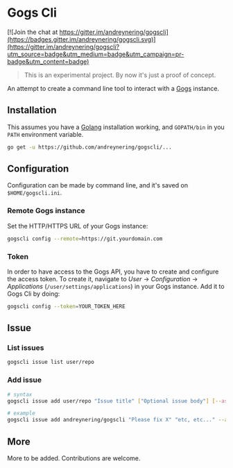 # Gogs Cli

[![Join the chat at https://gitter.im/andreynering/gogscli](https://badges.gitter.im/andreynering/gogscli.svg)](https://gitter.im/andreynering/gogscli?utm_source=badge&utm_medium=badge&utm_campaign=pr-badge&utm_content=badge)

> This is an experimental project. By now it's just a proof of concept.

An attempt to create a command line tool to interact with a [Gogs][gogs]
instance.

## Installation

This assumes you have a [Golang][golang] installation working, and `GOPATH/bin`
in you `PATH` environment variable.

```bash
go get -u https://github.com/andreynering/gogscli/...
```

## Configuration

Configuration can be made by command line, and it's saved on `$HOME/gogscli.ini`.

### Remote Gogs instance

Set the HTTP/HTTPS URL of your Gogs instance:

```bash
gogscli config --remote=https://git.yourdomain.com
```

### Token

In order to have access to the Gogs API, you have to create and configure the
access token. To create it, navigate to *User* -> *Configuration* ->
*Applications* (`/user/settings/applications`) in your Gogs instance.
Add it to Gogs Cli by doing:

```bash
gogscli config --token=YOUR_TOKEN_HERE
```

## Issue

### List issues

```bash
gogscli issue list user/repo
```

### Add issue

```bash
# syntax
gogscli issue add user/repo "Issue title" ["Optional issue body"] [--assignee=optionalassignee]

# example
gogscli issue add andreynering/gogscli "Please fix X" "etc, etc..." --assignee=andreynering
```

## More

More to be added. Contributions are welcome.

[gogs]: https://gogs.io/
[golang]: https://golang.org/
